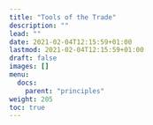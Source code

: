 ```yaml
---
title: "Tools of the Trade"
description: ""
lead: ""
date: 2021-02-04T12:15:59+01:00
lastmod: 2021-02-04T12:15:59+01:00
draft: false
images: []
menu:
  docs:
    parent: "principles"
weight: 205
toc: true
---
```


